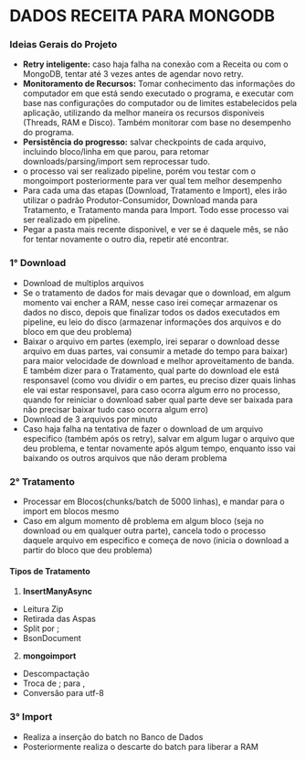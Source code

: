 # DADOS RECEITA PARA MONGODB
### Ideias Gerais do Projeto
- **Retry inteligente:** caso haja falha na conexão com a Receita ou com o MongoDB, tentar até 3 vezes antes de agendar novo retry.
- **Monitoramento de Recursos:** Tomar conhecimento das informações do computador em que está sendo executado o programa, e executar com base nas configurações do computador ou de limites estabelecidos pela aplicação, utilizando da melhor maneira os recursos disponiveis (Threads, RAM e Disco). Também monitorar com base no desempenho do programa.
- **Persistência do progresso:** salvar checkpoints de cada arquivo, incluindo bloco/linha em que parou, para retomar downloads/parsing/import sem reprocessar tudo.
- o processo vai ser realizado pipeline, porém vou testar com o mongoimport posteriormente para ver qual tem melhor desempenho
- Para cada uma das etapas (Download, Tratamento e Import), eles irão utilizar o padrão Produtor-Consumidor, Download manda para Tratamento, e Tratamento manda para Import. Todo esse processo vai ser realizado em pipeline.
- Pegar a pasta mais recente disponivel, e ver se é daquele mês, se não for tentar novamente o outro dia, repetir até encontrar.

### 1° Download
- Download de multiplos arquivos
- Se o tratamento de dados for mais devagar que o download, em algum momento vai encher a RAM, nesse caso irei começar armazenar os dados no disco, depois que finalizar todos os dados executados em pipeline, eu leio do disco (armazenar informações dos arquivos e do bloco em que deu problema)
- Baixar o arquivo em partes (exemplo, irei separar o download desse arquivo em duas partes, vai consumir a metade do tempo para baixar) para maior velocidade de download e melhor aproveitamento de banda. E também dizer para o Tratamento, qual parte do download ele está responsavel (como vou dividir o em partes, eu preciso dizer quais linhas ele vai estar responsavel, para caso ocorra algum erro no processo, quando for reiniciar o download saber qual parte deve ser baixada para não precisar baixar tudo caso ocorra algum erro)
- Download de 3 arquivos por minuto
- Caso haja falha na tentativa de fazer o download de um arquivo especifico (também após os retry), salvar em algum lugar o arquivo que deu problema, e tentar novamente após algum tempo, enquanto isso vai baixando os outros arquivos que não deram problema

### 2° Tratamento
- Processar em Blocos(chunks/batch de 5000 linhas), e mandar para o import em blocos mesmo
- Caso em algum momento dê problema em algum bloco (seja no download ou em qualquer outra parte), cancela todo o processo daquele arquivo em especifico e começa de novo (inicia o download a partir do bloco que deu problema)


#### Tipos de Tratamento
1. **InsertManyAsync**
- Leitura Zip
- Retirada das Aspas
- Split por ;
- BsonDocument

2. **mongoimport**
- Descompactação
- Troca de ; para ,
- Conversão para utf-8

### 3° Import
- Realiza a inserção do batch no Banco de Dados
- Posteriormente realiza o descarte do batch para liberar a RAM